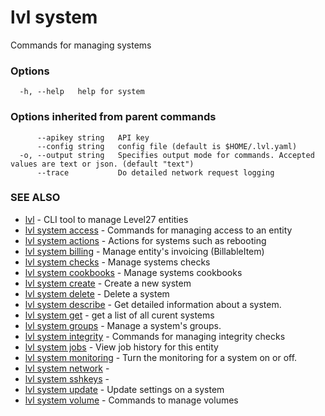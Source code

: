 # lvl system

Commands for managing systems

### Options

```
  -h, --help   help for system
```

### Options inherited from parent commands

```
      --apikey string   API key
      --config string   config file (default is $HOME/.lvl.yaml)
  -o, --output string   Specifies output mode for commands. Accepted values are text or json. (default "text")
      --trace           Do detailed network request logging
```

### SEE ALSO

* [lvl](../lvl.md)	 - CLI tool to manage Level27 entities
* [lvl system access](lvl_system_access.md)	 - Commands for managing access to an entity
* [lvl system actions](lvl_system_actions.md)	 - Actions for systems such as rebooting
* [lvl system billing](lvl_system_billing.md)	 - Manage entity's invoicing (BillableItem)
* [lvl system checks](lvl_system_checks.md)	 - Manage systems checks
* [lvl system cookbooks](lvl_system_cookbooks.md)	 - Manage systems cookbooks
* [lvl system create](lvl_system_create.md)	 - Create a new system
* [lvl system delete](lvl_system_delete.md)	 - Delete a system
* [lvl system describe](lvl_system_describe.md)	 - Get detailed information about a system.
* [lvl system get](lvl_system_get.md)	 - get a list of all curent systems
* [lvl system groups](lvl_system_groups.md)	 - Manage a system's groups.
* [lvl system integrity](lvl_system_integrity.md)	 - Commands for managing integrity checks
* [lvl system jobs](lvl_system_jobs.md)	 - View job history for this entity
* [lvl system monitoring](lvl_system_monitoring.md)	 - Turn the monitoring for a system on or off.
* [lvl system network](lvl_system_network.md)	 - 
* [lvl system sshkeys](lvl_system_sshkeys.md)	 - 
* [lvl system update](lvl_system_update.md)	 - Update settings on a system
* [lvl system volume](lvl_system_volume.md)	 - Commands to manage volumes

